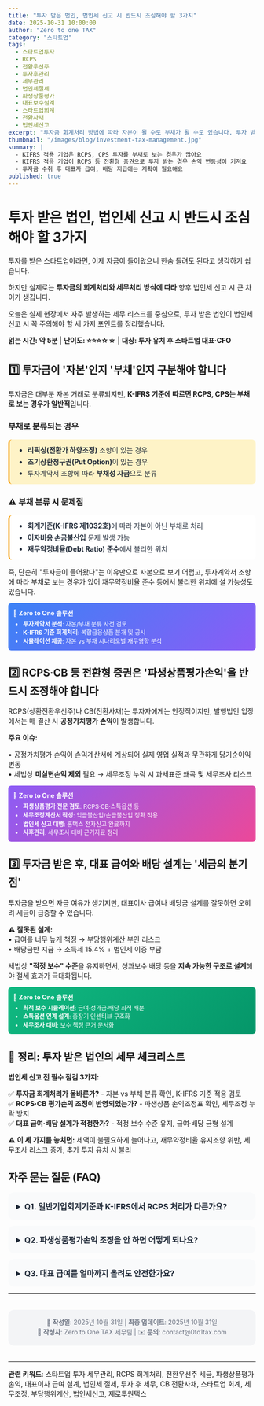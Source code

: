 ```yaml
---
title: "투자 받은 법인, 법인세 신고 시 반드시 조심해야 할 3가지"
date: 2025-10-31 10:00:00
author: "Zero to one TAX"
category: "스타트업"
tags:
  - 스타트업투자
  - RCPS
  - 전환우선주
  - 투자후관리
  - 세무관리
  - 법인세절세
  - 파생상품평가
  - 대표보수설계
  - 스타트업회계
  - 전환사채
  - 법인세신고
excerpt: "투자금 회계처리 방법에 따라 자본이 될 수도 부채가 될 수도 있습니다. 투자 받은 법인이 법인세 신고 시 반드시 조심해야 할 3가지 핵심 포인트를 정리했습니다."
thumbnail: "/images/blog/investment-tax-management.jpg"
summary: |
  - KIFRS 적용 기업은 RCPS, CPS 투자를 부채로 보는 경우가 많아요
  - KIFRS 적용 기업이 RCPS 등 전환형 증권으로 투자 받는 경우 손익 변동성이 커져요
  - 투자금 수취 후 대표자 급여, 배당 지급에는 계획이 필요해요
published: true
---
```


# 투자 받은 법인, 법인세 신고 시 반드시 조심해야 할 3가지

투자를 받은 스타트업이라면, 이제 자금이 들어왔으니 한숨 돌려도 된다고 생각하기 쉽습니다.

하지만 실제로는 **투자금의 회계처리와 세무처리 방식에 따라** 향후 법인세 신고 시 큰 차이가 생깁니다.

오늘은 실제 현장에서 자주 발생하는 세무 리스크를 중심으로, 투자 받은 법인이 법인세 신고 시 꼭 주의해야 할 세 가지 포인트를 정리했습니다.

**읽는 시간: 약 5분** | **난이도: ⭐⭐⭐☆☆** | **대상: 투자 유치 후 스타트업 대표·CFO**

## 1️⃣ 투자금이 '자본'인지 '부채'인지 구분해야 합니다

투자금은 대부분 자본 거래로 분류되지만, **K-IFRS 기준에 따르면 RCPS, CPS는 부채로 보는 경우가 일반적**입니다.

### 부채로 분류되는 경우

<div style="background: #FEF3C7 !important; padding: 0.75rem !important; border-radius: 0.5rem !important; border-left: 3px solid #F59E0B !important; margin: 0.75rem 0 !important;">
  <ul style="margin: 0 !important; padding-left: 1.5rem !important; color: #1F2937 !important; line-height: 1.4 !important; list-style-type: disc !important; list-style-position: outside !important; font-size: 0.875rem !important;">
    <li style="color: #1F2937 !important; margin-bottom: 0.25rem !important;"><strong>리픽싱(전환가 하향조정)</strong> 조항이 있는 경우</li>
    <li style="color: #1F2937 !important; margin-bottom: 0.25rem !important;"><strong>조기상환청구권(Put Option)</strong>이 있는 경우</li>
    <li style="color: #1F2937 !important;">투자계약서 조항에 따라 <strong>부채성 자금</strong>으로 분류</li>
  </ul>
</div>

### ⚠️ 부채 분류 시 문제점

<div style="background: white; padding: 0.75rem; border-radius: 0.5rem; border-left: 3px solid #F59E0B; margin: 0.75rem 0;">
  <ul style="list-style-type: disc !important; padding-left: 1.5rem !important; margin: 0 !important; color: #1F2937 !important; line-height: 1.4 !important; list-style-position: outside !important; font-size: 0.875rem !important;">
    <li style="color: #1F2937 !important; margin-bottom: 0.25rem !important;"><strong>회계기준(K-IFRS 제1032호)</strong>에 따라 자본이 아닌 부채로 처리</li>
    <li style="color: #1F2937 !important; margin-bottom: 0.25rem !important;"><strong>이자비용 손금불산입</strong> 문제 발생 가능</li>
    <li style="color: #1F2937 !important;"><strong>재무약정비율(Debt Ratio) 준수</strong>에서 불리한 위치</li>
  </ul>
</div>

즉, 단순히 "투자금이 들어왔다"는 이유만으로 자본으로 보기 어렵고, 투자계약서 조항에 따라 부채로 보는 경우가 있어 재무약정비율 준수 등에서 불리한 위치에 설 가능성도 있습니다.

<div style="background: linear-gradient(135deg, #3B82F6, #8B5CF6) !important; color: white !important; padding: 0.625rem !important; border-radius: 0.375rem !important; margin: 0.5rem 0 !important;">
  <h4 style="margin: 0 0 0.375rem 0 !important; font-size: 0.8rem !important; color: white !important; font-weight: 700 !important;">🚀 Zero to One 솔루션</h4>
  <ul style="margin: 0 !important; padding-left: 1.25rem !important; line-height: 1.3 !important; font-size: 0.75rem !important; color: white !important; list-style-type: disc !important; list-style-position: outside !important;">
    <li style="color: white !important; margin-bottom: 0.125rem !important;"><strong style="color: white !important;">투자계약서 분석</strong>: 자본/부채 분류 사전 검토</li>
    <li style="color: white !important; margin-bottom: 0.125rem !important;"><strong style="color: white !important;">K-IFRS 기준 회계처리</strong>: 복합금융상품 분개 및 공시</li>
    <li style="color: white !important;"><strong style="color: white !important;">시뮬레이션 제공</strong>: 자본 vs 부채 시나리오별 재무영향 분석</li>
  </ul>
</div>

## 2️⃣ RCPS·CB 등 전환형 증권은 '파생상품평가손익'을 반드시 조정해야 합니다

RCPS(상환전환우선주)나 CB(전환사채)는 투자자에게는 안정적이지만, 발행법인 입장에서는 매 결산 시 **공정가치평가 손익**이 발생합니다.

**주요 이슈:**

• 공정가치평가 손익이 손익계산서에 계상되어 실제 영업 실적과 무관하게 당기순이익 변동  
• 세법상 **미실현손익 제외** 필요 → 세무조정 누락 시 과세표준 왜곡 및 세무조사 리스크

<div style="background: linear-gradient(135deg, #8B5CF6, #EC4899) !important; color: white !important; padding: 0.625rem !important; border-radius: 0.375rem !important; margin: 0.5rem 0 !important;">
  <h4 style="margin: 0 0 0.375rem 0 !important; font-size: 0.8rem !important; color: white !important; font-weight: 700 !important;">🚀 Zero to One 솔루션</h4>
  <ul style="margin: 0 !important; padding-left: 1.25rem !important; line-height: 1.3 !important; font-size: 0.75rem !important; color: white !important; list-style-type: disc !important; list-style-position: outside !important;">
    <li style="color: white !important; margin-bottom: 0.125rem !important;"><strong style="color: white !important;">파생상품평가 전문 검토</strong>: RCPS·CB·스톡옵션 등</li>
    <li style="color: white !important; margin-bottom: 0.125rem !important;"><strong style="color: white !important;">세무조정계산서 작성</strong>: 익금불산입/손금불산입 정확 적용</li>
    <li style="color: white !important; margin-bottom: 0.125rem !important;"><strong style="color: white !important;">법인세 신고 대행</strong>: 홈택스 전자신고 완료까지</li>
    <li style="color: white !important;"><strong style="color: white !important;">사후관리</strong>: 세무조사 대비 근거자료 정리</li>
  </ul>
</div>

## 3️⃣ 투자금 받은 후, 대표 급여와 배당 설계는 '세금의 분기점'

투자금을 받으면 자금 여유가 생기지만, 대표이사 급여나 배당금 설계를 잘못하면 오히려 세금이 급증할 수 있습니다.

**⚠️ 잘못된 설계:**  
• 급여를 너무 높게 책정 → 부당행위계산 부인 리스크  
• 배당금만 지급 → 소득세 15.4% + 법인세 이중 부담

세법상 **"적정 보수" 수준**을 유지하면서, 성과보수·배당 등을 **지속 가능한 구조로 설계**해야 절세 효과가 극대화됩니다.

<div style="background: linear-gradient(135deg, #10B981, #059669) !important; color: white !important; padding: 0.625rem !important; border-radius: 0.375rem !important; margin: 0.5rem 0 !important;">
  <h4 style="margin: 0 0 0.375rem 0 !important; font-size: 0.8rem !important; color: white !important; font-weight: 700 !important;">🚀 Zero to One 솔루션</h4>
  <ul style="margin: 0 !important; padding-left: 1.25rem !important; line-height: 1.3 !important; font-size: 0.75rem !important; color: white !important; list-style-type: disc !important; list-style-position: outside !important;">
    <li style="color: white !important; margin-bottom: 0.125rem !important;"><strong style="color: white !important;">최적 보수 시뮬레이션</strong>: 급여·성과급·배당 최적 배분</li>
    <li style="color: white !important; margin-bottom: 0.125rem !important;"><strong style="color: white !important;">스톡옵션 연계 설계</strong>: 중장기 인센티브 구조화</li>
    <li style="color: white !important;"><strong style="color: white !important;">세무조사 대비</strong>: 보수 책정 근거 문서화</li>
  </ul>
</div>

## 🧭 정리: 투자 받은 법인의 세무 체크리스트

**법인세 신고 전 필수 점검 3가지:**

✅ **투자금 회계처리가 올바른가?** - 자본 vs 부채 분류 확인, K-IFRS 기준 적용 검토  
✅ **RCPS·CB 평가손익 조정이 반영되었는가?** - 파생상품 손익조정표 확인, 세무조정 누락 방지  
✅ **대표 급여·배당 설계가 적정한가?** - 적정 보수 수준 유지, 급여·배당 균형 설계

**⚠️ 이 세 가지를 놓치면:** 세액이 불필요하게 늘어나고, 재무약정비율 유지조항 위반, 세무조사 리스크 증가, 추가 투자 유치 시 불리

## 자주 묻는 질문 (FAQ)

<details style="background: #F9FAFB; padding: 1rem; border-radius: 0.75rem; margin: 0.75rem 0; cursor: pointer;">
  <summary style="font-weight: 700; color: #1F2937; font-size: 1rem;">Q1. 일반기업회계기준과 K-IFRS에서 RCPS 처리가 다른가요?</summary>
  <p style="margin: 0.75rem 0 0 0; color: #4B5563; line-height: 1.6; font-size: 0.9rem;">
    A. 네. 일반기업회계기준은 RCPS를 우선주(자본)로 분류하나, K-IFRS 적용 시 부채로 분류될 가능성이 높습니다. 상장을 준비할 경우 K-IFRS로 회계처리해야 하므로 회계기준 전환 시 부채비율 등을 미리 확인해야 합니다.
  </p>
</details>

<details style="background: #F9FAFB; padding: 1rem; border-radius: 0.75rem; margin: 0.75rem 0; cursor: pointer;">
  <summary style="font-weight: 700; color: #1F2937; font-size: 1rem;">Q2. 파생상품평가손익 조정을 안 하면 어떻게 되나요?</summary>
  <p style="margin: 0.75rem 0 0 0; color: #4B5563; line-height: 1.6; font-size: 0.9rem;">
    A. 과세표준이 왜곡되어 <strong>법인세를 과다납부</strong>하거나 <strong>과소신고</strong>하게 됩니다. 과소신고 시 가산세(10~40%)가 부과되며, 세무조사 대상이 될 수 있습니다.
  </p>
</details>

<details style="background: #F9FAFB; padding: 1rem; border-radius: 0.75rem; margin: 0.75rem 0; cursor: pointer;">
  <summary style="font-weight: 700; color: #1F2937; font-size: 1rem;">Q3. 대표 급여를 얼마까지 올려도 안전한가요?</summary>
  <p style="margin: 0.75rem 0 0 0; color: #4B5563; line-height: 1.6; font-size: 0.9rem;">
    A. 명확한 기준은 없지만, <strong>동종업계 유사규모 법인 대표이사 보수 상위 25% 이내</strong>가 일반적으로 안전합니다. 급격한 인상(전년 대비 50% 이상)은 부당행위계산 부인 리스크가 있으므로, 사전에 보수 책정 근거(이사회 의결, KPI 달성 등)를 문서화하세요.
  </p>
</details>

---

<div style="background: #F3F4F6; padding: 1rem; border-radius: 0.75rem; margin: 2rem 0;">
  <p style="margin: 0; font-size: 0.8rem; color: #6B7280; text-align: center; line-height: 1.6;">
    📅 <strong>작성일</strong>: 2025년 10월 31일 | <strong>최종 업데이트</strong>: 2025년 10월 31일<br>
    📝 <strong>작성자</strong>: Zero to One TAX 세무팀 | ✉️ <strong>문의</strong>: contact@0to1tax.com
  </p>
</div>

---

**관련 키워드**: 스타트업 투자 세무관리, RCPS 회계처리, 전환우선주 세금, 파생상품평가손익, 대표이사 급여 설계, 법인세 절세, 투자 후 세무, CB 전환사채, 스타트업 회계, 세무조정, 부당행위계산, 법인세신고, 제로투원택스
